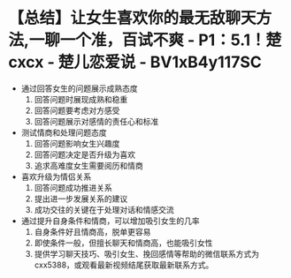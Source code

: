# 【总结】让女生喜欢你的最无敌聊天方法,一聊一个准，百试不爽 - P1：5.1！楚cxcx - 楚儿恋爱说 - BV1xB4y117SC

-   通过回答女生的问题展示成熟态度
    1.  回答问题时展现成熟和稳重
    2.  回答问题要考虑对方感受
    3.  回答问题展示对感情的责任心和标准
-   测试情商和处理问题态度
    1.  回答问题影响女生兴趣度
    2.  回答问题决定是否升级为喜欢
    3.  追求高难度女生需要阅历和情商
-   喜欢升级为情侣关系
    1.  回答问题成功推进关系
    2.  提出进一步发展关系的建议
    3.  成功交往的关键在于处理对话和情感交流
-   通过提升自身条件和情商，可以增加吸引女生的几率
    1.  自身条件好且情商高，脱单更容易
    2.  即使条件一般，但擅长聊天和情商高，也能吸引女性
    3.  提供学习聊天技巧、吸引女生、挽回感情等帮助的微信联系方式为cxx5388，或观看最新视频结尾获取最新联系方式。